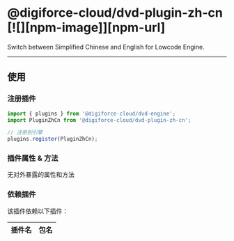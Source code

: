 # @digiforce-cloud/dvd-plugin-zh-cn [![][npm-image]][npm-url]

Switch between Simplified Chinese and English for Lowcode Engine.

---

## 使用

### 注册插件
```jsx
import { plugins } from '@digiforce-cloud/dvd-engine';
import PluginZhCn from '@digiforce-cloud/dvd-plugin-zh-cn';

// 注册到引擎
plugins.register(PluginZhCn);
```

### 插件属性 & 方法

无对外暴露的属性和方法

### 依赖插件

该插件依赖以下插件：

| 插件名 | 包名 |
| --- | --- |
